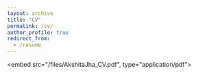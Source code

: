 ```yaml
---
layout: archive
title: "CV"
permalink: /cv/
author_profile: true
redirect_from:
  - /resume
---
```


<embed src="/files/AkshitaJha_CV.pdf", type="application/pdf">
